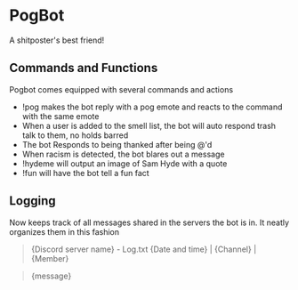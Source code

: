 # PogBot
A shitposter's best friend!

## Commands and Functions
Pogbot comes equipped with several commands and actions
 - !pog makes the bot reply with a pog emote <server specific> and reacts to the command with the same emote
 - When a user is added to the smell list, the bot will auto respond trash talk to them, no holds barred
 - The bot Responds to being thanked after being @'d
 - When racism is detected, the bot blares out a message
 - !hydeme will output an image of Sam Hyde with a quote <List still limited as heck>
 - !fun will have the bot tell a fun fact
## Logging
Now keeps track of all messages shared in the servers the bot is in. It neatly organizes them in this fashion
> {Discord server name} - Log.txt
> {Date and time} | {Channel} | {Member}

> {message}
